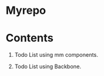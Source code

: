 Myrepo
======

Contents
=========

 1) Todo List using mm components.

 2) Todo List using Backbone.
